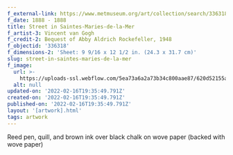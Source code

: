 ```yaml
---
f_external-link: https://www.metmuseum.org/art/collection/search/336318
f_date: 1888 - 1888
title: Street in Saintes-Maries-de-la-Mer
f_artist-3: Vincent van Gogh
f_credit-2: Bequest of Abby Aldrich Rockefeller, 1948
f_objectid: '336318'
f_dimensions-2: 'Sheet: 9 9/16 x 12 1/2 in. (24.3 x 31.7 cm)'
slug: street-in-saintes-maries-de-la-mer
f_image:
  url: >-
    https://uploads-ssl.webflow.com/5ea73a6a2a73b34c800aae87/620d52155a454cd57f9600e2_DP108504.jpeg
  alt: null
updated-on: '2022-02-16T19:35:49.791Z'
created-on: '2022-02-16T19:35:49.791Z'
published-on: '2022-02-16T19:35:49.791Z'
layout: '[artwork].html'
tags: artwork
---
```


Reed pen, quill, and brown ink over black chalk on wove paper (backed with wove paper)
